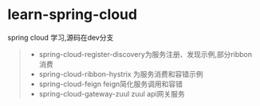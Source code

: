 # learn-spring-cloud
spring cloud 学习,源码在dev分支



>* spring-cloud-register-discovery为服务注册、发现示例,部分ribbon消费
>* spring-cloud-ribbon-hystrix 为服务消费和容错示例
>* spring-cloud-feign feign简化服务调用和容错
>* spring-cloud-gateway-zuul zuul api网关服务
